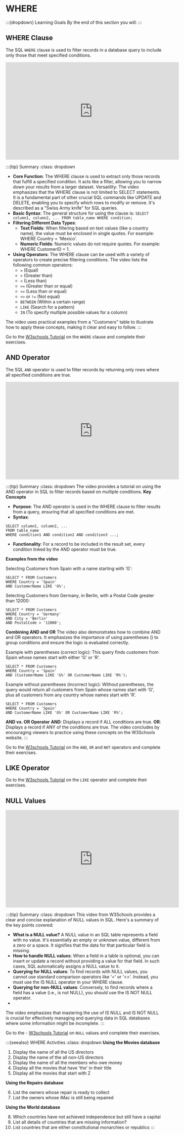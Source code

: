 # WHERE

:::{dropdown} Learning Goals
By the end of this section you will:
:::

## WHERE Clause

The SQL `WHERE` clause is used to filter records in a database query to include only those that meet specified conditions.

<iframe width="560" height="315" src="https://www.youtube-nocookie.com/embed/L9GBpVXq-zc?si=3pLlpAYuJSFaRtZe" title="YouTube video player" frameborder="0" allow="accelerometer; autoplay; clipboard-write; encrypted-media; gyroscope; picture-in-picture; web-share" referrerpolicy="strict-origin-when-cross-origin" allowfullscreen></iframe>

:::{tip} Summary
:class: dropdown
- **Core Function**: The WHERE clause is used to extract only those records that fulfill a specified condition. It acts like a filter, allowing you to narrow down your results from a larger dataset.
Versatility: The video emphasizes that the WHERE clause is not limited to SELECT statements. It is a fundamental part of other crucial SQL commands like UPDATE and DELETE, enabling you to specify which rows to modify or remove. It's described as a "Swiss Army knife" for SQL queries.
- **Basic Syntax**: The general structure for using the clause is:
`SELECT column1, column2, ... FROM table_name WHERE condition;`
- **Filtering Different Data Types**:
    - **Text Fields**: When filtering based on text values (like a country name), the value must be enclosed in single quotes. For example: WHERE Country = 'Mexico'.
    - **Numeric Fields**: Numeric values do not require quotes. For example: WHERE CustomerID = 1.
- **Using Operators**: The WHERE clause can be used with a variety of operators to create precise filtering conditions. The video lists the following common operators:
    - `=` (Equal)
    - `>` (Greater than)
    - `<` (Less than)
    - `>=` (Greater than or equal)
    - `<=` (Less than or equal)
    - `<>` or `!=` (Not equal)
    - `BETWEEN` (Within a certain range)
    - `LIKE` (Search for a pattern)
    - `IN` (To specify multiple possible values for a column)

The video uses practical examples from a "Customers" table to illustrate how to apply these concepts, making it clear and easy to follow.
:::

Go to the [W3schools Tutorial](https://www.w3schools.com/sql/sql_where.asp) on the `WHERE` clause and complete their exercises.

## AND Operator

The SQL `AND` operator is used to filter records by returning only rows where all specified conditions are true.

<iframe width="560" height="315" src="https://www.youtube-nocookie.com/embed/r1V39Iia4j0?si=xls49MU7D0cKXz9X" title="YouTube video player" frameborder="0" allow="accelerometer; autoplay; clipboard-write; encrypted-media; gyroscope; picture-in-picture; web-share" referrerpolicy="strict-origin-when-cross-origin" allowfullscreen></iframe>

:::{tip} Summary
:class: dropdown
The video provides a tutorial on using the AND operator in SQL to filter records based on multiple conditions.
**Key Concepts**
- **Purpose**: The AND operator is used in the WHERE clause to filter results from a query, ensuring that all specified conditions are met.
- **Syntax**:

```{code} sql
SELECT column1, column2, ...
FROM table_name
WHERE condition1 AND condition2 AND condition3 ...;
```

- **Functionality**: For a record to be included in the result set, every condition linked by the AND operator must be true.

**Examples from the video**

Selecting Customers from Spain with a name starting with 'G':

```{code} sql
SELECT * FROM Customers
WHERE Country = 'Spain'
AND CustomerName LIKE 'G%';
```

Selecting Customers from Germany, in Berlin, with a Postal Code greater than 12000:

```{code} sql
SELECT * FROM Customers
WHERE Country = 'Germany'
AND City = 'Berlin'
AND PostalCode > '12000';
```

**Combining AND and OR**
The video also demonstrates how to combine AND and OR operators. It emphasizes the importance of using parentheses () to group conditions and ensure the logic is evaluated correctly.

Example with parentheses (correct logic): This query finds customers from Spain whose names start with either 'G' or 'R'.

```{code} sql
SELECT * FROM Customers
WHERE Country = 'Spain'
AND (CustomerName LIKE 'G%' OR CustomerName LIKE 'R%');
```

Example without parentheses (incorrect logic): Without parentheses, the query would return all customers from Spain whose names start with 'G', plus all customers from any country whose names start with 'R'.

```{code} sql
SELECT * FROM Customers
WHERE Country = 'Spain'
AND CustomerName LIKE 'G%' OR CustomerName LIKE 'R%';
```

**AND vs. OR Operator**
**AND**: Displays a record if ALL conditions are true.
**OR**: Displays a record if ANY of the conditions are true.
The video concludes by encouraging viewers to practice using these concepts on the W3Schools website.
:::

Go to the [W3schools Tutorial](https://www.w3schools.com/sql/sql_and_or.asp) on the `AND`, `OR` and `NOT` operators and complete their exercises.

## LIKE Operator

Go to the [W3schools Tutorial](https://www.w3schools.com/sql/sql_like.asp) on the `LIKE` operator and complete their exercises.

## NULL Values

<iframe width="560" height="315" src="https://www.youtube-nocookie.com/embed/RKUYYrmv6gw?si=vPVPaoz6SaqoCyjf" title="YouTube video player" frameborder="0" allow="accelerometer; autoplay; clipboard-write; encrypted-media; gyroscope; picture-in-picture; web-share" referrerpolicy="strict-origin-when-cross-origin" allowfullscreen></iframe>

:::{tip} Summary
:class: dropdown
This video from W3Schools provides a clear and concise explanation of NULL values in SQL. Here's a summary of the key points covered:
- **What is a NULL value?** A NULL value in an SQL table represents a field with no value. It's essentially an empty or unknown value, different from a zero or a space. It signifies that the data for that particular field is missing.
- **How to handle NULL values**: When a field in a table is optional, you can insert or update a record without providing a value for that field. In such cases, SQL automatically assigns a NULL value to it.
- **Querying for NULL values**: To find records with NULL values, you cannot use standard comparison operators like '=' or '<>'. Instead, you must use the IS NULL operator in your WHERE clause.
- **Querying for non-NULL values**: Conversely, to find records where a field has a value (i.e., is not NULL), you should use the IS NOT NULL operator.
- 
The video emphasizes that mastering the use of IS NULL and IS NOT NULL is crucial for effectively managing and querying data in SQL databases where some information might be incomplete.
:::

Go to the - [W3schools Tutorial](https://www.w3schools.com/sql/sql_null_values.asp) on `NULL` values and complete their exercises.

:::{seealso} WHERE Activities
:class: dropdown
**Using the Movies database**

1. Display the name of all the US directors
2. Display the name of the all non-US directors
3. Display the name of all the members who owe money
4. Display all the movies that have 'the' in their title
5. Display all the movies that start with Z

**Using the Repairs database**

6. List the owners whose repair is ready to collect
7. List the owners whose iMac is still being repaired

**Using the World database**

8. Which countries have not achieved independence but still have a capital
9. List all details of countries that are missing information?
10. List countries that are either constitutional monarchies or republics
:::